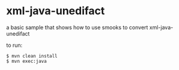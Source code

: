 # xml-java-unedifact

a basic sample that shows how to use smooks to convert xml-java-unedifact

to run: 

	$ mvn clean install 
	$ mvn exec:java
